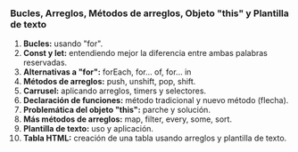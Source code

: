 ### Bucles, Arreglos, Métodos de arreglos, Objeto "this" y Plantilla de texto
1. **Bucles:** usando "for".
2. **Const y let:** entendiendo mejor la diferencia entre ambas palabras reservadas.
3. **Alternativas a "for":** forEach, for... of, for... in
4. **Métodos de arreglos:** push, unshift, pop, shift.
5. **Carrusel:** aplicando arreglos, timers y selectores.
6. **Declaración de funciones:** método tradicional y nuevo método (flecha).
7. **Problemática del objeto "this":** parche y solución.
8. **Más métodos de arreglos:** map, filter, every, some, sort.
9. **Plantilla de texto:** uso y aplicación.
10. **Tabla HTML:** creación de una tabla usando arreglos y plantilla de texto.
